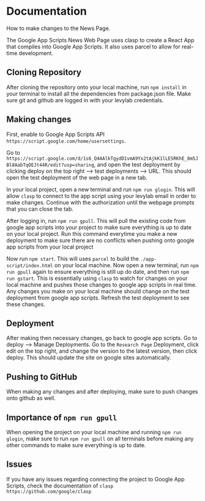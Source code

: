 # Documentation

How to make changes to the News Page.

The Google App Scripts News Web Page uses clasp to create a React App that compiles into Google App Scripts. It also uses parcel to allow for real-time development.

## Cloning Repository

After cloning the repository onto your local machine, run `npm install` in your terminal to install all the dependencies from package.json file. Make sure git and github are logged in with your levylab credentials.

## Making changes

First, enable to Google App Scripts API `https://script.google.com/home/usersettings`.

Go to `https://script.google.com/d/1s6_Q4AAlkTgydD1vmA9Yx2tAjkK1lLESRKhE_8m5JBl8AabTqOEJt44R/edit?usp=sharing`, and open the test deployment by clicking deploy on the top right --> test deployments --> URL. This should open the test deployment of the web page in a new tab.

In your local project, open a new terminal and run `npm run glogin`. This will allow `clasp` to connect to the app script using your levylab email in order to make changes. Continue with the authorization until the webpage prompts that you can close the tab.

After logging in, run `npm run gpull`. This will pull the existing code from google app scripts into your project to make sure everything is up to date on your local project. Run this command everytime you make a new deployment to make sure there are no conflicts when pushing onto google app scripts from your local project

Now run `npm start`. This will uses `parcel` to build the `./app-script/index.html` on your local machine. Now open a new terminal, run `npm run gpull` again to ensure everything is still up do date, and then run `npm run gstart`. This is essentially using `clasp` to watch for changes on your local machine and pushes those changes to google app scripts in real time. Any changes you make on your local machine should change on the test deployment from google app scripts. Refresh the test deployment to see these changes.

## Deployment

After making then necessary changes, go back to google app scripts. Go to deploy --> Manage Deployments. Go to the `Research Page` Deployment, click edit on the top right, and change the version to the latest version, then click deploy. This should update the site on google sites automatically.

## Pushing to GitHub

When making any changes and after deploying, make sure to push changes onto github as well.

## Importance of `npm run gpull`

When opening the project on your local machine and running `npm run glogin`, make sure to run `npm run gpull` on all terminals before making any other commands to make sure everything is up to date.

## Issues

If you have any issues regarding connecting the project to Google App Scripts, check the documentation of `clasp`
`https://github.com/google/clasp`
